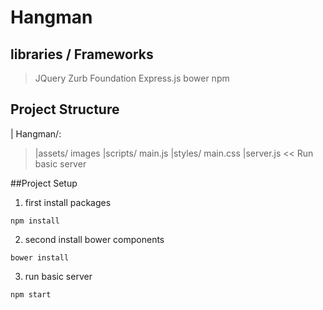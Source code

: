 # Hangman #

## libraries / Frameworks ##
> JQuery
> Zurb Foundation
> Express.js
> bower
> npm


## Project Structure ##
  | Hangman/:
  > |assets/
        images
  > |scripts/
        main.js
  > |styles/
        main.css
    |server.js  << Run basic server



##Project Setup
1. first install packages
```
npm install
```
2. second install bower components
```
bower install
```
3. run basic server
```
npm start
```
